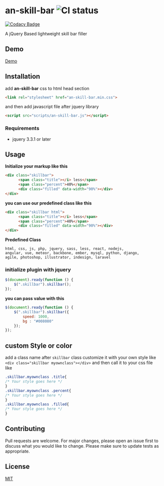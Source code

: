 # an-skill-bar ![CI status](https://img.shields.io/badge/build-passing-brightgreen.svg)

[![Codacy Badge](https://api.codacy.com/project/badge/Grade/3927b03f7ddc402aa9f3e1f032749dfc)](https://app.codacy.com/app/hasanmisbah/an-skill-bar?utm_source=github.com&utm_medium=referral&utm_content=hasanmisbah/an-skill-bar&utm_campaign=Badge_Grade_Dashboard)

A jQuery Based lightweight skill bar filler

## Demo
[Demo](https://hasanmisbah.github.io/an-skill-bar/)

## Installation
add **an-skill-bar** css to html head section
```html
<link rel="stylesheet" href="an-skill-bar.min.css">
```
and then add javascript file after jquery library
```html
<script src="scripts/an-skill-bar.js"></script>
```

### Requirements
* jquery 3.3.1 or later


## Usage

**Initialize your markup like this**
```html
<div class="skillbar">
      <span class="title"></i> less</span>
      <span class="percent">40%</span>
      <div class="filled" data-width="90%"></div>
</div>
```
**you can use our predefined class like this**
```html
<div class="skillbar html">
      <span class="title"></i> less</span>
      <span class="percent">40%</span>
      <div class="filled" data-width="90%"></div>
</div>
```
**Predefined Class**
```
html, css, js, php, jquery, sass, less, react, nodejs,
angular, vue, meteor, backbone, ember, mysql, python, django,
agile, photoshop, illustrator, indesign, laravel
```

### initialize plugin with jquery
```js
$(document).ready(function () {
    $(".skillbar").skillbar();
});

```
**you can pass value with this**
```js
$(document).ready(function () {
    $(".skillbar").skillbar({
        speed: 1000,
        bg : "#008080"
    });
});

```

## custom Style or color
add a class name after `skillbar` class customize it with your own style like `<div class="skillbar myownclass"></div>` and then call it to your css file like 
```css
.skillbar.myownclass .title{
/* Your style goes here */
}
.skillbar.myownclass .percent{
/* Your style goes here */
}
.skillbar.myownclass .filled{
/* Your style goes here */
}
```



## Contributing
Pull requests are welcome. For major changes, please open an issue first to discuss what you would like to change.
Please make sure to update tests as appropriate.

## License
[MIT](https://choosealicense.com/licenses/mit/)
